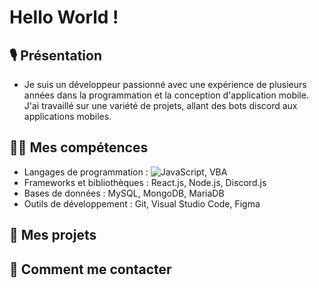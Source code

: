 # Hello World !

## 🎙 Présentation

- Je suis un développeur passionné avec une expérience de plusieurs années dans la programmation et la conception d'application mobile. J'ai travaillé sur une variété de projets, allant des bots discord aux applications mobiles.

## 👩‍💻 Mes compétences

- Langages de programmation : ![JavaScript](https://img.shields.io/badge/-JavaScript-grey?style=flat&logo=javascript), VBA
- Frameworks et bibliothèques : React.js, Node.js, Discord.js
-  Bases de données : MySQL, MongoDB, MariaDB
- Outils de développement : Git, Visual Studio Code, Figma

## 📄 Mes projets

## 🎫 Comment me contacter
